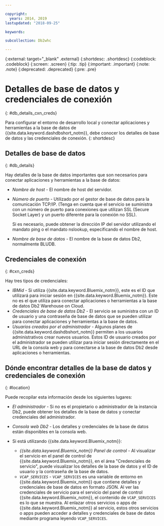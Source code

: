 ```yaml
---

copyright:
  years: 2014, 2019
lastupdated: "2018-09-25"

keywords:

subcollection: Db2whc

---
```


<!-- Attribute definitions --> 
{:external: target="_blank" .external}
{:shortdesc: .shortdesc}
{:codeblock: .codeblock}
{:screen: .screen}
{:tip: .tip}
{:important: .important}
{:note: .note}
{:deprecated: .deprecated}
{:pre: .pre}

# Detalles de base de datos y credenciales de conexión
{: #db_details_cxn_creds}

Para configurar el entorno de desarrollo local y conectar aplicaciones y herramientas a la base de datos de {{site.data.keyword.dashdbshort_notm}}, debe conocer los detalles de base de datos y las credenciales de conexión.
{: shortdesc}

## Detalles de base de datos
{: #db_details}

Hay detalles de la base de datos importantes que son necesarios para conectar aplicaciones y herramientas a la base de datos:

- *Nombre de host* - El nombre de host del servidor.
- *Número de puerto* - Utilizado por el gestor de base de datos para la comunicación TCP/IP. (Tenga en cuenta que el servicio se suministra con un número de puerto para conexiones que utilizan SSL (Secure Socket Layer) y un puerto diferente para la conexión no SSL).

   Si es necesario, puede obtener la dirección IP del servidor utilizando el mandato ping o el mandato nslookup, especificando el nombre de host.
- *Nombre de base de datos* - El nombre de la base de datos Db2, normalmente BLUDB.

## Credenciales de conexión
{: #cxn_creds}

Hay tres tipos de credenciales:

- *IBMid* - Si utiliza {{site.data.keyword.Bluemix_notm}}, este es el ID que utilizará para iniciar sesión en {{site.data.keyword.Bluemix_notm}}. Este no es el que utiliza para conectar aplicaciones o herramientas a la base de datos Db2 Warehouse on Cloud.
- *Credenciales de base de datos Db2* - El servicio se suministra con un ID de usuario y una contraseña de base de datos que se pueden utilizar para conectar aplicaciones y herramientas a la base de datos.
- *Usuarios creados por el administrador* - Algunos planes de {{site.data.keyword.dashdbshort_notm}} permiten a los usuarios administrativos crear nuevos usuarios. Estos ID de usuario creados por el administrador se pueden utilizar para iniciar sesión directamente en el URL de la consola web y para conectarse a la base de datos Db2 desde aplicaciones o herramientas.

## Dónde encontrar detalles de la base de datos y credenciales de conexión
{: #location}

Puede recopilar esta información desde los siguientes lugares:

- *El administrador* - Si no es el propietario o administrador de la instancia Db2, puede obtener los detalles de la base de datos y conectar credenciales del administrador.
- *Consola web Db2* - Los detalles y credenciales de la base de datos están disponibles en la consola web.
- Si está utilizando {{site.data.keyword.Bluemix_notm}}: 
   
   - *{{site.data.keyword.Bluemix_notm}} Panel de control* - Al visualizar el servicio en el panel de control de {{site.data.keyword.Bluemix_notm}}, en el área "Credenciales de servicio", puede visualizar los detalles de la base de datos y el ID de usuario y la contraseña de la base de datos.
   - *`VCAP_SERVICES`* - `VCAP_SERVICES` es una variable de entorno en {{site.data.keyword.Bluemix_notm}} que contiene detalles y credenciales de base de datos en formato JSON. Al ver las credenciales de servicio para el servicio del panel de control {{site.data.keyword.Bluemix_notm}}, el contenido de `VCAP_SERVICES` es lo que se muestra. Al enlazar otros servicios o apps de {{site.data.keyword.Bluemix_notm}} al servicio, estos otros servicios o apps pueden acceder a detalles y credenciales de base de datos mediante programa leyendo `VCAP_SERVICES`.
